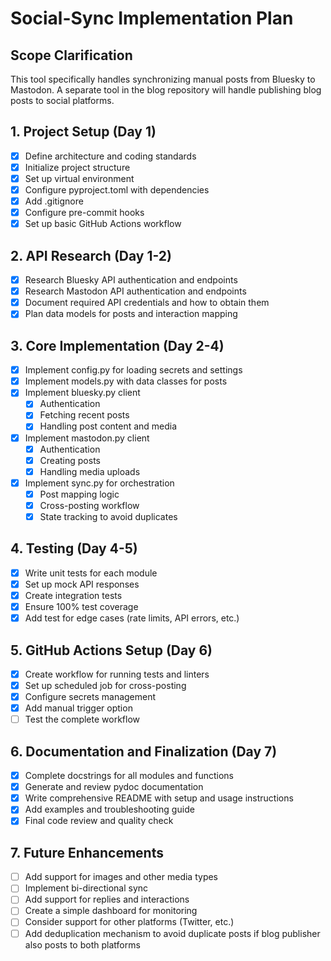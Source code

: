 # Social-Sync Implementation Plan

## Scope Clarification
This tool specifically handles synchronizing manual posts from Bluesky to Mastodon. A separate tool in the blog repository will handle publishing blog posts to social platforms.

## 1. Project Setup (Day 1)
- [x] Define architecture and coding standards
- [x] Initialize project structure
- [x] Set up virtual environment
- [x] Configure pyproject.toml with dependencies
- [x] Add .gitignore
- [x] Configure pre-commit hooks
- [x] Set up basic GitHub Actions workflow

## 2. API Research (Day 1-2)
- [x] Research Bluesky API authentication and endpoints
- [x] Research Mastodon API authentication and endpoints
- [x] Document required API credentials and how to obtain them
- [x] Plan data models for posts and interaction mapping

## 3. Core Implementation (Day 2-4)
- [x] Implement config.py for loading secrets and settings
- [x] Implement models.py with data classes for posts
- [x] Implement bluesky.py client
  - [x] Authentication
  - [x] Fetching recent posts
  - [x] Handling post content and media
- [x] Implement mastodon.py client
  - [x] Authentication
  - [x] Creating posts
  - [x] Handling media uploads
- [x] Implement sync.py for orchestration
  - [x] Post mapping logic
  - [x] Cross-posting workflow
  - [x] State tracking to avoid duplicates

## 4. Testing (Day 4-5)
- [x] Write unit tests for each module
- [x] Set up mock API responses
- [x] Create integration tests
- [x] Ensure 100% test coverage
- [x] Add test for edge cases (rate limits, API errors, etc.)

## 5. GitHub Actions Setup (Day 6)
- [x] Create workflow for running tests and linters
- [x] Set up scheduled job for cross-posting
- [x] Configure secrets management
- [x] Add manual trigger option
- [ ] Test the complete workflow

## 6. Documentation and Finalization (Day 7)
- [x] Complete docstrings for all modules and functions
- [x] Generate and review pydoc documentation
- [x] Write comprehensive README with setup and usage instructions
- [x] Add examples and troubleshooting guide
- [x] Final code review and quality check

## 7. Future Enhancements
- [ ] Add support for images and other media types
- [ ] Implement bi-directional sync
- [ ] Add support for replies and interactions
- [ ] Create a simple dashboard for monitoring
- [ ] Consider support for other platforms (Twitter, etc.)
- [ ] Add deduplication mechanism to avoid duplicate posts if blog publisher also posts to both platforms